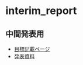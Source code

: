 # interim_report
## 中間発表用
- [目標記載ページ](https://github.com/RobotDesign3-Team4-2020/interim_report/blob/master/target.md)
- [発表資料](https://github.com/RobotDesign3-Team4-2020/interim_report/blob/master/interim_report.md)
